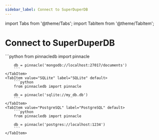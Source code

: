 ```yaml
---
sidebar_label: Connect to SuperDuperDB
---
```

import Tabs from '@theme/Tabs';
import TabItem from '@theme/TabItem';

<!-- TABS -->
# Connect to SuperDuperDB


<Tabs>
    <TabItem value="MongoDB" label="MongoDB" default>
        ```python
        from pinnacledb import pinnacle
        
        db = pinnacle('mongodb://localhost:27017/documents')        
        ```
    </TabItem>
    <TabItem value="SQLite" label="SQLite" default>
        ```python
        from pinnacledb import pinnacle
        
        db = pinnacle('sqlite://my_db.db')        
        ```
    </TabItem>
    <TabItem value="PostgreSQL" label="PostgreSQL" default>
        ```python
        from pinnacledb import pinnacle
        
        db = pinnacle('postgres://localhost:1234')        
        ```
    </TabItem>
</Tabs>
